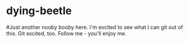 # dying-beetle
#Just another nooby booby here. I'm excited to see what I can git out of this. Git excited, too. Follow me - you'll enjoy me.
